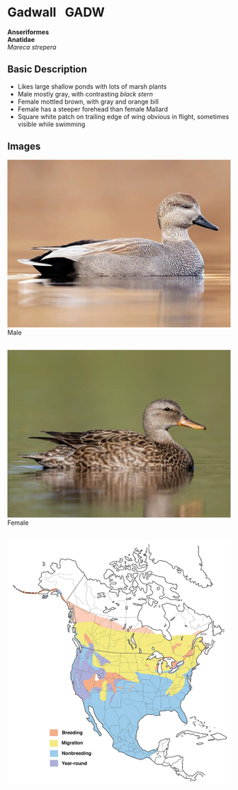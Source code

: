 # Gadwall &nbsp; GADW
**Anseriformes**<br>
**Anatidae**<br>
 *Mareca strepera*

## Basic Description
- Likes large shallow ponds with lots of marsh plants
- Male mostly gray, with contrasting *black stern*
- Female mottled brown, with gray and orange bill
- Female has a steeper forehead than female Mallard
- Square white patch on trailing edge of wing obvious in flight, sometimes visible while swimming


<!--TAG helps me identify what the link points to-->
## Images

![TAG](GADW.male.jpg)<br>
Male <br><br>

![TAG](GADW.female.jpg)<br>
Female <br><br>

![Range Map](GADW.map.jpg)